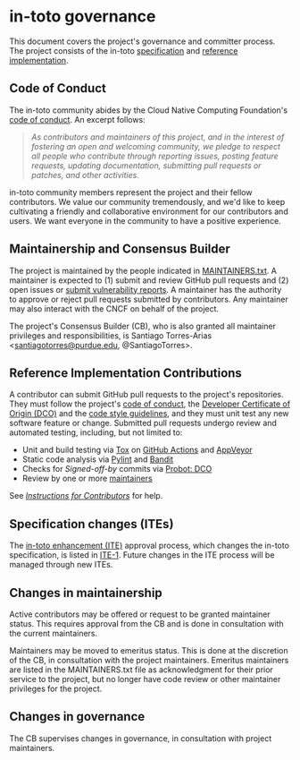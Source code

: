 # in-toto governance
This document covers the project's governance and committer process.  The
project consists of the in-toto
[specification](https://github.com/in-toto/docs) and
[reference implementation](https://github.com/in-toto/in-toto).

## Code of Conduct

The in-toto community abides by the Cloud Native Computing Foundation's [code of conduct](/CODE-OF-CONDUCT.md). An excerpt follows:

> _As contributors and maintainers of this project, and in the interest of fostering an open and
> welcoming community, we pledge to respect all people who contribute through reporting issues,
> posting feature requests, updating documentation, submitting pull requests or patches, and other
> activities._

in-toto community members represent the project and their fellow contributors. We value our 
community tremendously, and we'd like to keep cultivating a friendly and collaborative environment 
for our contributors and users. We want everyone in the community to have a positive experience.


## Maintainership and Consensus Builder
The project is maintained by the people indicated in
[MAINTAINERS.txt](MAINTAINERS.txt).  A maintainer is expected to (1) submit and
review GitHub pull requests and (2) open issues or [submit vulnerability
reports](https://github.com/in-toto/in-toto#security-issues-and-bugs).
A maintainer has the authority to approve or reject pull requests submitted by
contributors.  Any maintainer may also interact with the CNCF on behalf of the
project.  

The project's Consensus Builder (CB), who is also granted all maintainer 
privileges and responsibilities, is Santiago Torres-Arias 
<santiagotorres@purdue.edu, @SantiagoTorres>.


## Reference Implementation Contributions
A contributor can submit GitHub pull requests to the project's repositories.
They must follow the project's [code of
conduct](CODE-OF-CONDUCT.md), the [Developer Certificate of
Origin (DCO)](https://developercertificate.org/) and the [code style
guidelines](https://github.com/secure-systems-lab/code-style-guidelines), and
they must unit test any new software feature or change.  Submitted pull
requests undergo review and automated testing, including, but not limited to:

* Unit and build testing via [Tox](https://tox.readthedocs.io/en/latest/) on
[GitHub Actions](https://github.com/in-toto/in-toto/actions) and
[AppVeyor](https://ci.appveyor.com/project/in-toto/in-toto)
* Static code analysis via [Pylint](https://www.pylint.org/) and
[Bandit](https://wiki.openstack.org/wiki/Security/Projects/Bandit)
* Checks for *Signed-off-by* commits via [Probot: DCO](https://probot.github.io/apps/dco/)
* Review by one or more [maintainers](MAINTAINERS.txt)

See [*Instructions for
Contributors*](https://github.com/in-toto/in-toto#instructions-for-contributors)
for help.

## Specification changes (ITEs) 
The [in-toto enhancement (ITE)](https://github.com/in-toto/ITE) approval process, which 
changes the in-toto specification, is listed in 
[ITE-1](https://github.com/in-toto/ITE/blob/master/ITE/1/README.adoc_).  Future
changes in the ITE process will be managed through new ITEs.

## Changes in maintainership
Active contributors may be offered or request to be granted maintainer status.
This requires approval from the CB and is done in consultation with the
current maintainers.

Maintainers may be moved to emeritus status.  This is done at the discretion of 
the CB, in consultation with the project maintainers.  Emeritus maintainers are 
listed in the MAINTAINERS.txt file as acknowledgment for their prior service to 
the project, but no longer have code review or other maintainer privileges for 
the project.

## Changes in governance
The CB supervises changes in governance, in consultation with project maintainers.
